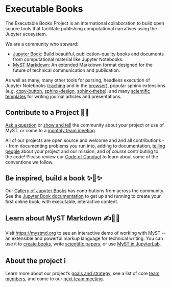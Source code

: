 # Executable Books

The Executable Books Project is an international collaboration to build open source tools that facilitate publishing computational narratives using the Jupyter ecosystem.

We are a community who steward:

- [Jupyter Book](https://jupyterbook.org): Build beautiful, publication-quality books and documents from computational material like Jupyter Notebooks.
- [MyST Markdown](https://mystmd.org): An extended Markdown format designed for the future of technical communication and publication.

As well as many, many other tools for parsing, headless execution of Jupyter Notebooks ([caching](https://github.com/executablebooks/jupyter-cache) and in the [browser](https://github.com/executablebooks/thebe)), popular sphinx extensions (e.g. [copy-button](https://github.com/executablebooks/sphinx-copybutton), [sphinx-design](https://github.com/executablebooks/sphinx-design), [sphinx-thebe](https://github.com/executablebooks/sphinx-thebe)), and many [scientific templates](https://github.com/myst-templates) for writing journal articles and presentations.

## Contribute to a Project 👩‍💻

[Ask a question](https://github.com/orgs/executablebooks/discussions) or [show and tell](https://github.com/orgs/executablebooks/discussions/categories/show-and-tell) the community about your project or use of MyST, or come to a [monthly team meeting](https://executablebooks.org/en/latest/meetings/index.html).

All of our projects are open source and welcome and and all contributions -- from documenting problems you run into, adding to documentation, [telling people](https://twitter.com/executablebooks) about your project and our mission, and _of course_ contributing to the code! Please review our [Code of Conduct](../CODE_OF_CONDUCT.md) to learn about some of the conventions we follow.

## Be inspired, build a book ✨📖✨

Our [Gallery of Jupyter Books](https://executablebooks.org/en/latest/gallery.html) has contributions from across the community. See the [Jupyter Book documentation](https://jupyterbook.org/en/stable/intro.html) to get up and running to create your first online book, with executable, interactive content.

## Learn about MyST Markdown ✍️👩‍🔬

Visit <https://mystmd.org> to see an interactive demo of working with MyST -- an extensible and powerful markup language for technical writing. You can use it to [create books](https://jupyterbook.org/), write [scientific papers](https://mystmd.org/guide/creating-pdf-documents), or use [MyST in JupyterLab](https://github.com/executablebooks/jupyterlab-myst).

## About the project ℹ️

Learn more about our project’s [goals and strategy](https://executablebooks.org/en/latest/about.html), see a list of core [team members](https://executablebooks.org/en/latest/team.html), and come to our [next team meeting](https://executablebooks.org/en/latest/meetings/index.html).
